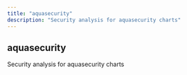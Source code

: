 ```yaml
---
title: "aquasecurity"
description: "Security analysis for aquasecurity charts"
---
```


## aquasecurity

Security analysis for aquasecurity charts

